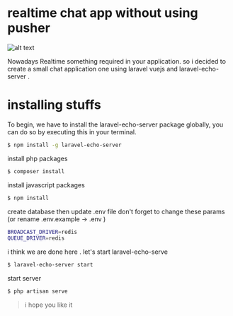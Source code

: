 # realtime chat app without using pusher
![alt text](https://s2.gifyu.com/images/chat.gif)

Nowadays Realtime something required in your application.
so i decided to create a small chat application one using laravel vuejs and laravel-echo-server .

# installing stuffs 
To begin, we have to install the laravel-echo-server package globally, you can do so by executing this in your terminal.
```sh
$ npm install -g laravel-echo-server
```
install php packages 

```sh
$ composer install
```
install javascript packages

```sh
$ npm install
```
create database then update  .env file don't forget to change these params (or rename .env.example -> .env )

```sh
BROADCAST_DRIVER=redis
QUEUE_DRIVER=redis
```
i think we are done here .
   let's start laravel-echo-serve
```sh
$ laravel-echo-server start
```
start server
```sh
$ php artisan serve
```

> i hope you like it


